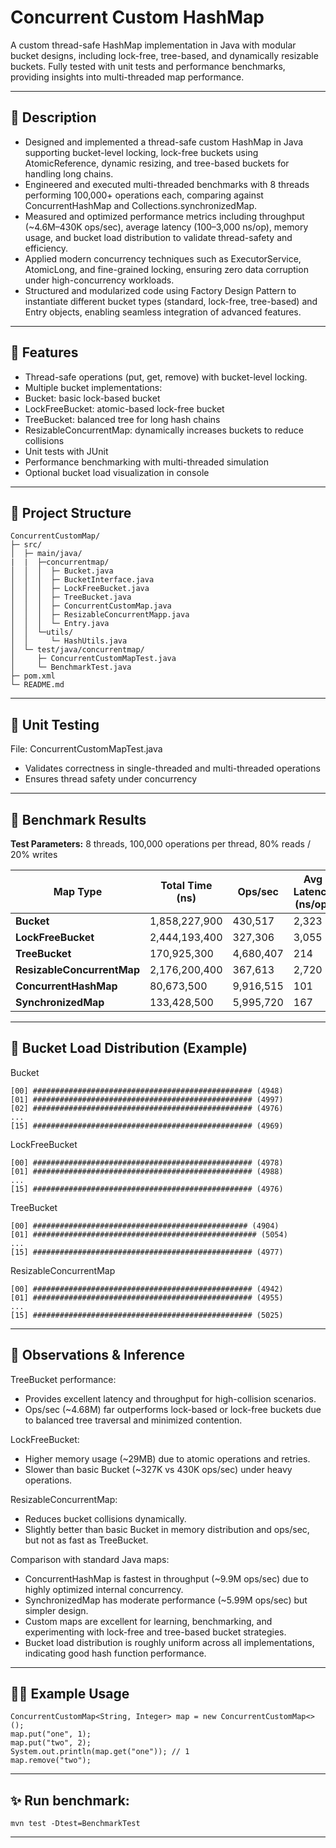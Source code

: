 # Concurrent Custom HashMap 

A custom thread-safe HashMap implementation in Java with modular bucket designs, including lock-free, tree-based, and dynamically resizable buckets. Fully tested with unit tests and performance benchmarks, providing insights into multi-threaded map performance.

---
## 🧠 Description

- Designed and implemented a thread-safe custom HashMap in Java supporting bucket-level locking, lock-free buckets using AtomicReference, dynamic resizing, and tree-based buckets for handling long chains.
- Engineered and executed multi-threaded benchmarks with 8 threads performing 100,000+ operations each, comparing against ConcurrentHashMap and Collections.synchronizedMap.
- Measured and optimized performance metrics including throughput (~4.6M–430K ops/sec), average latency (100–3,000 ns/op), memory usage, and bucket load distribution to validate thread-safety and efficiency.
- Applied modern concurrency techniques such as ExecutorService, AtomicLong, and fine-grained locking, ensuring zero data corruption under high-concurrency workloads.
- Structured and modularized code using Factory Design Pattern to instantiate different bucket types (standard, lock-free, tree-based) and Entry objects, enabling seamless integration of advanced features.

---

## 🔹 Features

- Thread-safe operations (put, get, remove) with bucket-level locking.
- Multiple bucket implementations:
- Bucket: basic lock-based bucket
- LockFreeBucket: atomic-based lock-free bucket
- TreeBucket: balanced tree for long hash chains
- ResizableConcurrentMap: dynamically increases buckets to reduce collisions
- Unit tests with JUnit
- Performance benchmarking with multi-threaded simulation
- Optional bucket load visualization in console

---
## 📂 Project Structure

```pgsql
ConcurrentCustomMap/
├─ src/
│  ├─ main/java/
|  |  ├─concurrentmap/
│  │  │  ├─ Bucket.java
│  │  │  ├─ BucketInterface.java
│  │  │  ├─ LockFreeBucket.java
│  │  │  ├─ TreeBucket.java
│  │  │  ├─ ConcurrentCustomMap.java
│  │  │  ├─ ResizableConcurrentMapp.java
│  │  │  └─ Entry.java
│  │  └─utils/
│  │     └─ HashUtils.java
│  └─ test/java/concurrentmap/
│     ├─ ConcurrentCustomMapTest.java
│     └─ BenchmarkTest.java 
├─ pom.xml
└─ README.md
```
---

## 🧪 Unit Testing

File: ConcurrentCustomMapTest.java
- Validates correctness in single-threaded and multi-threaded operations
- Ensures thread safety under concurrency

---

## 🚀 Benchmark Results

**Test Parameters:** 8 threads, 100,000 operations per thread, 80% reads / 20% writes

| Map Type                  | Total Time (ns)  | Ops/sec      | Avg Latency (ns/op) | Total Ops | Memory Change (bytes) |
|----------------------------|-----------------|-------------|--------------------|-----------|----------------------|
| **Bucket**                 | 1,858,227,900   | 430,517     | 2,323              | 800,000   | 7,608,920            |
| **LockFreeBucket**         | 2,444,193,400   | 327,306     | 3,055              | 800,000   | 29,009,128           |
| **TreeBucket**             | 170,925,300     | 4,680,407   | 214                | 800,000   | 10,975,920           |
| **ResizableConcurrentMap** | 2,176,200,400   | 367,613     | 2,720              | 800,000   | 8,816,984            |
| **ConcurrentHashMap**      | 80,673,500      | 9,916,515   | 101                | 800,000   | 13,412,696           |
| **SynchronizedMap**        | 133,428,500     | 5,995,720   | 167                | 800,000   | 10,102,928           |

---

## 🔹 Bucket Load Distribution (Example)

Bucket
```
[00] ################################################# (4948)
[01] ################################################# (4997)
[02] ################################################# (4976)
...
[15] ################################################# (4969)
```

LockFreeBucket
```
[00] ################################################# (4978)
[01] ################################################# (4988)
...
[15] ################################################# (4976)
```

TreeBucket
```
[00] ################################################ (4904)
[01] ################################################## (5054)
...
[15] ################################################# (4977)
```

ResizableConcurrentMap
```
[00] ################################################# (4942)
[01] ################################################# (4955)
...
[15] ################################################# (5025)
```

---

## 🔹 Observations & Inference

TreeBucket performance:
- Provides excellent latency and throughput for high-collision scenarios.
- Ops/sec (~4.68M) far outperforms lock-based or lock-free buckets due to balanced tree traversal and minimized contention.

LockFreeBucket:
- Higher memory usage (~29MB) due to atomic operations and retries.
- Slower than basic Bucket (~327K vs 430K ops/sec) under heavy operations.

ResizableConcurrentMap:
- Reduces bucket collisions dynamically.
- Slightly better than basic Bucket in memory distribution and ops/sec, but not as fast as TreeBucket.

Comparison with standard Java maps:
- ConcurrentHashMap is fastest in throughput (~9.9M ops/sec) due to highly optimized internal concurrency.
- SynchronizedMap has moderate performance (~5.99M ops/sec) but simpler design.
- Custom maps are excellent for learning, benchmarking, and experimenting with lock-free and tree-based bucket strategies.
- Bucket load distribution is roughly uniform across all implementations, indicating good hash function performance.

---

## 🏃‍♂️ Example Usage
```
ConcurrentCustomMap<String, Integer> map = new ConcurrentCustomMap<>();
map.put("one", 1);
map.put("two", 2);
System.out.println(map.get("one")); // 1
map.remove("two");
```
---

## ✨ Run benchmark:
```
mvn test -Dtest=BenchmarkTest
```
---

